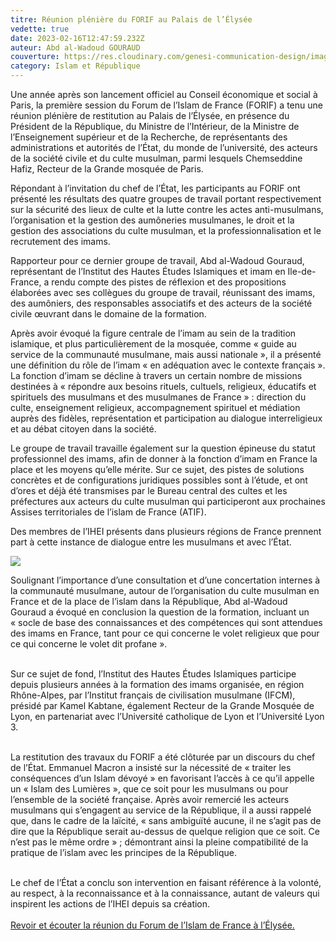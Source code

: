 ```yaml
---
titre: Réunion plénière du FORIF au Palais de l’Élysée
vedette: true
date: 2023-02-16T12:47:59.232Z
auteur: Abd al-Wadoud GOURAUD
couverture: https://res.cloudinary.com/genesi-communication-design/image/upload/v1676811123/63ef79497750fd55d83e2f57_agkllo.jpg
category: Islam et République
---
```

Une année après son lancement officiel au Conseil économique et social à Paris, la première session du Forum de l’Islam de France (FORIF) a tenu une réunion plénière de restitution au Palais de l’Élysée, en présence du Président de la République, du Ministre de l’Intérieur, de la Ministre de l’Enseignement supérieur et de la Recherche, de représentants des administrations et autorités de l’État, du monde de l’université, des acteurs de la société civile et du culte musulman, parmi lesquels Chemseddine Hafiz, Recteur de la Grande mosquée de Paris.

Répondant à l’invitation du chef de l’État, les participants au FORIF ont présenté les résultats des quatre groupes de travail portant respectivement sur la sécurité des lieux de culte et la lutte contre les actes anti-musulmans, l’organisation et la gestion des aumôneries musulmanes, le droit et la gestion des associations du culte musulman, et la professionnalisation et le recrutement des imams.

Rapporteur pour ce dernier groupe de travail, Abd al-Wadoud Gouraud, représentant de l’Institut des Hautes Études Islamiques et imam en Ile-de-France, a rendu compte des pistes de réflexion et des propositions élaborées avec ses collègues du groupe de travail, réunissant des imams, des aumôniers, des responsables associatifs et des acteurs de la société civile œuvrant dans le domaine de la formation.

Après avoir évoqué la figure centrale de l’imam au sein de la tradition islamique, et plus particulièrement de la mosquée, comme «&nbsp;guide au service de la communauté musulmane, mais aussi nationale&nbsp;», il a présenté une définition du rôle de l’imam «&nbsp;en adéquation avec le contexte français&nbsp;». La fonction d’imam se décline à travers un certain nombre de missions destinées à «&nbsp;répondre aux besoins rituels, cultuels, religieux, éducatifs et spirituels des musulmans et des musulmanes de France&nbsp;»&nbsp;: direction du culte, enseignement religieux, accompagnement spirituel et médiation auprès des fidèles, représentation et participation au dialogue interreligieux et au débat citoyen dans la société.

Le groupe de travail travaille également sur la question épineuse du statut professionnel des imams, afin de donner à la fonction d’imam en France la place et les moyens qu’elle mérite. Sur ce sujet, des pistes de solutions concrètes et de configurations juridiques possibles sont à l’étude, et ont d’ores et déjà été transmises par le Bureau central des cultes et les préfectures aux acteurs du culte musulman qui participeront aux prochaines Assises territoriales de l’islam de France (ATIF).

Des membres de l’IHEI présents dans plusieurs régions de France prennent part à cette instance de dialogue entre les musulmans et avec l’État.

![](https://res.cloudinary.com/genesi-communication-design/image/upload/v1676811174/63efc0ce405f8a00b87cc0ad_kwb1zf.jpg)

Soulignant l’importance d’une consultation et d’une concertation internes à la communauté musulmane, autour de l’organisation du culte musulman en France et de la place de l’islam dans la République, Abd al-Wadoud Gouraud a évoqué en conclusion la question de la formation, incluant un «&nbsp;socle de base des connaissances et des compétences qui sont attendues des imams en France, tant pour ce qui concerne le volet religieux que pour ce qui concerne le volet dit profane&nbsp;».

\
Sur ce sujet de fond, l’Institut des Hautes Études Islamiques participe depuis plusieurs années à la formation des imams organisée, en région Rhône-Alpes, par l’Institut français de civilisation musulmane (IFCM), présidé par Kamel Kabtane, également Recteur de la Grande Mosquée de Lyon, en partenariat avec l’Université catholique de Lyon et l’Université Lyon 3.

\
La restitution des travaux du FORIF a été clôturée par un discours du chef de l’État. Emmanuel Macron a insisté sur la nécessité de «&nbsp;traiter les conséquences d’un Islam dévoyé&nbsp;» en favorisant l’accès à ce qu’il appelle un « Islam des Lumières&nbsp;», que ce soit pour les musulmans ou pour l’ensemble de la société française. Après avoir remercié les acteurs musulmans qui s’engagent au service de la République, il a aussi rappelé que, dans le cadre de la laïcité, «&nbsp;sans ambiguïté aucune, il ne s’agit pas de dire que la République serait au-dessus de quelque religion que ce soit. Ce n’est pas le même ordre&nbsp;»&nbsp;; démontrant ainsi la pleine compatibilité de la pratique de l’islam avec les principes de la République.

\
Le chef de l’État a conclu son intervention en faisant référence à la volonté, au respect, à la reconnaissance et à la connaissance, autant de valeurs qui inspirent les actions de l’IHEI depuis sa création.\
\
[Revoir et écouter la réunion du Forum de l’Islam de France à l’Élysée.](https://www.elysee.fr/emmanuel-macron/2023/02/16/reunion-du-forum-de-lislam-de-france-a-lelysee)